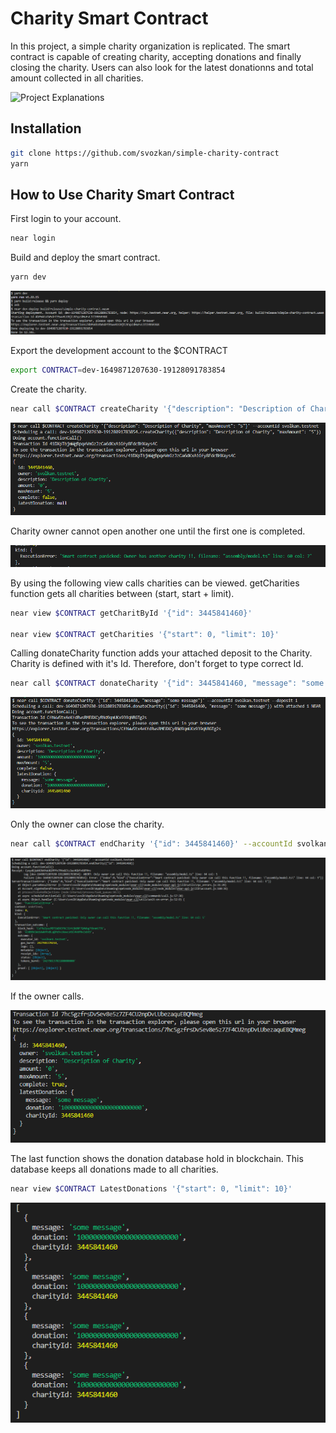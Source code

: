 # Charity Smart Contract

In this project, a simple charity organization is replicated. The smart contract is capable of creating charity, accepting donations and finally closing the charity. Users can also look for the latest donationns and total amount collected in all charities.

![Project Explanations](https://www.loom.com/share/d5197af2399940f28522694ccb60087d)

## Installation

```bash
git clone https://github.com/svozkan/simple-charity-contract
yarn
```

## How to Use Charity Smart Contract

First login to your account.

```bash
near login
```

Build and deploy the smart contract.

```bash
yarn dev
```
![yarn dev call](./figures/yarn_dev_call.png)

Export the development account to the $CONTRACT

```bash
export CONTRACT=dev-1649871207630-19128091783854
```

Create the charity.

```bash
near call $CONTRACT createCharity '{"description": "Description of Charity", "maxAmount": "5"}' --accountId svolkan.testnet
```

![Create Charity](./figures/createCharity.png)

Charity owner cannot open another one until the first one is completed.

![Owner Has Another Charity](./figures/ownerAnotherCharity.png)

By using the following view calls charities can be viewed. getCharities function gets all charities between (start, start + limit).

```bash
near view $CONTRACT getCharitById '{"id": 3445841460}'

near view $CONTRACT getCharities '{"start": 0, "limit": 10}'
```

Calling donateCharity function adds your attached deposit to the Charity. Charity is defined with it's Id. Therefore, don't forget to type correct Id.

```bash
near call $CONTRACT donateCharity '{"id": 3445841460, "message": "some message"}' --accountId svolkan.testnet --deposit 1
```

![Donate Charity](./figures/donateCharity.png)


Only the owner can close the charity.

```bash
near call $CONTRACT endCharity '{"id": 3445841460}' --accountId svolkan1.testnet
```

![Try To Close The Charity](./figures/endCharityNotOwner.png)

If the owner calls.

![Close The Charity](./figures/endCharityOwner.png)

The last function shows the donation database hold in blockchain. This database keeps all donations made to all charities.

```bash
near view $CONTRACT LatestDonations '{"start": 0, "limit": 10}'
```

![Donations](./figures/donations.png)